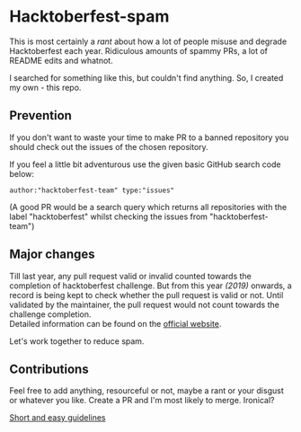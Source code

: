 # Hacktoberfest-spam

This is most certainly a *rant* about how a lot of people misuse and degrade Hacktoberfest each year. Ridiculous amounts of spammy PRs, a lot of README edits and whatnot.  

I searched for something like this, but couldn't find anything. So, I created my own - this repo.

## Prevention

If you don't want to waste your time to make PR to a banned repository you should check out the issues of the chosen repository.

If you feel a little bit adventurous use the given basic GitHub search code below:
```
author:"hacktoberfest-team" type:"issues" 
```
(A good PR would be a search query which returns all repositories with the label "hacktoberfest" whilst checking the issues from "hacktoberfest-team")

## Major changes

Till last year, any pull request valid or invalid counted towards the completion of hacktoberfest challenge. But from this year *(2019)* onwards, a record is being kept to check whether the pull request is valid or not. Until validated by the maintainer, the pull request would not count towards the challenge completion.  
Detailed information can be found on the [official website](https://hacktoberfest.digitalocean.com/details#spam).  

Let's work together to reduce spam.  

## Contributions

Feel free to add anything, resourceful or not, maybe a rant or your disgust or whatever you like. Create a PR and I'm most likely to merge. Ironical?  

[Short and easy guidelines](https://github.com/swingcake/Hacktoberfest-spam/issues/2#issuecomment-537350324 "Contribution guidelines")
